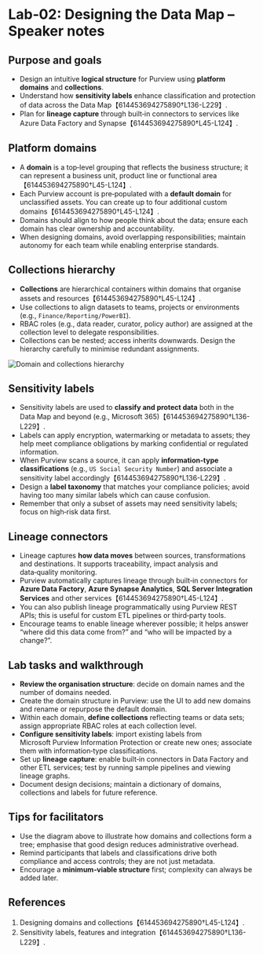 # Lab‑02: Designing the Data Map – Speaker notes

## Purpose and goals

- Design an intuitive **logical structure** for Purview using **platform domains** and **collections**.
- Understand how **sensitivity labels** enhance classification and protection of data across the Data Map【614453694275890†L136-L229】.
- Plan for **lineage capture** through built‑in connectors to services like Azure Data Factory and Synapse【614453694275890†L45-L124】.

## Platform domains

- A **domain** is a top‑level grouping that reflects the business structure; it can represent a business unit, product line or functional area【614453694275890†L45-L124】.
- Each Purview account is pre‑populated with a **default domain** for unclassified assets.  You can create up to four additional custom domains【614453694275890†L45-L124】.
- Domains should align to how people think about the data; ensure each domain has clear ownership and accountability.
- When designing domains, avoid overlapping responsibilities; maintain autonomy for each team while enabling enterprise standards.

## Collections hierarchy

- **Collections** are hierarchical containers within domains that organise assets and resources【614453694275890†L45-L124】.
- Use collections to align datasets to teams, projects or environments (e.g., `Finance/Reporting/PowerBI`).
- RBAC roles (e.g., data reader, curator, policy author) are assigned at the collection level to delegate responsibilities.
- Collections can be nested; access inherits downwards.  Design the hierarchy carefully to minimise redundant assignments.

![Domain and collections hierarchy]({{file:file-VHPTbf6UaChDJgesvpa21Y}})

## Sensitivity labels

- Sensitivity labels are used to **classify and protect data** both in the Data Map and beyond (e.g., Microsoft 365)【614453694275890†L136-L229】.
- Labels can apply encryption, watermarking or metadata to assets; they help meet compliance obligations by marking confidential or regulated information.
- When Purview scans a source, it can apply **information‑type classifications** (e.g., `US Social Security Number`) and associate a sensitivity label accordingly【614453694275890†L136-L229】.
- Design a **label taxonomy** that matches your compliance policies; avoid having too many similar labels which can cause confusion.
- Remember that only a subset of assets may need sensitivity labels; focus on high‑risk data first.

## Lineage connectors

- Lineage captures **how data moves** between sources, transformations and destinations.  It supports traceability, impact analysis and data‑quality monitoring.
- Purview automatically captures lineage through built‑in connectors for **Azure Data Factory**, **Azure Synapse Analytics**, **SQL Server Integration Services** and other services【614453694275890†L45-L124】.
- You can also publish lineage programmatically using Purview REST APIs; this is useful for custom ETL pipelines or third‑party tools.
- Encourage teams to enable lineage wherever possible; it helps answer “where did this data come from?” and “who will be impacted by a change?”.

## Lab tasks and walkthrough

- **Review the organisation structure**: decide on domain names and the number of domains needed.
- Create the domain structure in Purview: use the UI to add new domains and rename or repurpose the default domain.
- Within each domain, **define collections** reflecting teams or data sets; assign appropriate RBAC roles at each collection level.
- **Configure sensitivity labels**: import existing labels from Microsoft Purview Information Protection or create new ones; associate them with information‑type classifications.
- Set up **lineage capture**: enable built‑in connectors in Data Factory and other ETL services; test by running sample pipelines and viewing lineage graphs.
- Document design decisions; maintain a dictionary of domains, collections and labels for future reference.

## Tips for facilitators

- Use the diagram above to illustrate how domains and collections form a tree; emphasise that good design reduces administrative overhead.
- Remind participants that labels and classifications drive both compliance and access controls; they are not just metadata.
- Encourage a **minimum‑viable structure** first; complexity can always be added later.

## References

1. Designing domains and collections【614453694275890†L45-L124】.
2. Sensitivity labels, features and integration【614453694275890†L136-L229】.
